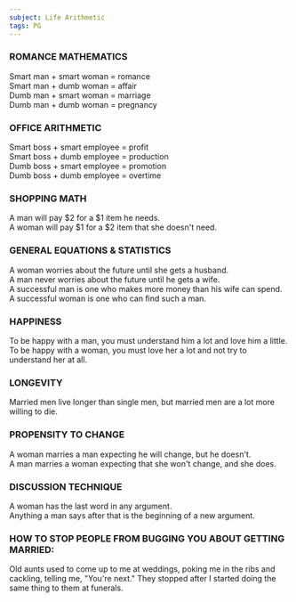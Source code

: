 ```yaml
---
subject: Life Arithmetic
tags: PG
---
```

### ROMANCE MATHEMATICS

Smart man + smart woman = romance  
Smart man + dumb woman = affair  
Dumb man + smart woman = marriage  
Dumb man + dumb woman = pregnancy  

### OFFICE ARITHMETIC

Smart boss + smart employee = profit  
Smart boss + dumb employee = production  
Dumb boss + smart employee = promotion  
Dumb boss + dumb employee = overtime  

### SHOPPING MATH

A man will pay $2 for a $1 item he needs.  
A woman will pay $1 for a $2 item that she doesn't need.  

### GENERAL EQUATIONS & STATISTICS

A woman worries about the future until she gets a husband.  
A man never worries about the future until he gets a wife.  
A successful man is one who makes more money than his wife can spend.  
A successful woman is one who can find such a man.  

### HAPPINESS

To be happy with a man, you must understand him a lot and love him a little.  
To be happy with a woman, you must love her a lot and not try to understand her at all.

### LONGEVITY

Married men live longer than single men, but married men are a lot more willing to die.

### PROPENSITY TO CHANGE

A woman marries a man expecting he will change, but he doesn't.  
A man  marries a woman expecting that she won't change, and she does.

### DISCUSSION TECHNIQUE

A woman has the last word in any argument.  
Anything a man says after that is the beginning of a new argument.

### HOW TO STOP PEOPLE FROM BUGGING YOU ABOUT GETTING MARRIED:

Old aunts used to come up to me at weddings, poking me in  the ribs and cackling, telling me, "You're next." They stopped after I started doing the same thing to them at funerals.
